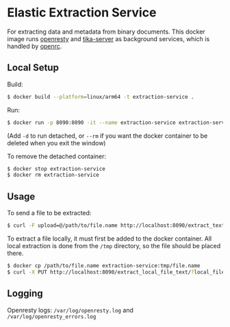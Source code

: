 # Elastic Extraction Service

For extracting data and metadata from binary documents.
This docker image runs [openresty](https://openresty.org/en/getting-started.html) and [tika-server](https://cwiki.apache.org/confluence/display/TIKA/TikaServer) as background services, which is handled by [openrc](https://wiki.gentoo.org/wiki/OpenRC).

## Local Setup

Build:
```sh
$ docker build --platform=linux/arm64 -t extraction-service .
```

Run:
```sh
$ docker run -p 8090:8090 -it --name extraction-service extraction-service
```
(Add `-d` to run detached, or `--rm` if you want the docker container to be deleted when you exit the window)

To remove the detached container:
```sh
$ docker stop extraction-service
$ docker rm extraction-service
```

## Usage

To send a file to be extracted:
```sh
$ curl -F upload=@/path/to/file.name http://localhost:8090/extract_text/ -H "Accept: application/json" | jq
```

To extract a file locally, it must first be added to the docker container. All local extraction is done from the `/tmp` directory, so the file should be placed there.
```sh
$ docker cp /path/to/file.name extraction-service:tmp/file.name
$ curl -X PUT http://localhost:8090/extract_local_file_text/?local_file_path=file.name -H "Accept: application/json" | jq
```

## Logging

Openresty logs: `/var/log/openresty.log` and `/var/log/openresty_errors.log`
